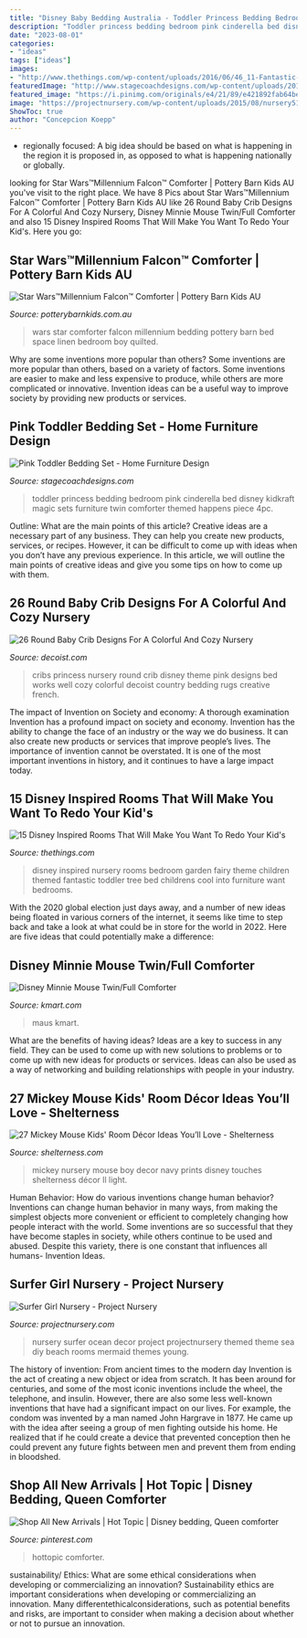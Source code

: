 ```yaml
---
title: "Disney Baby Bedding Australia - Toddler Princess Bedding Bedroom Pink Cinderella Bed Disney Kidkraft Magic Sets Furniture Twin Comforter Themed Happens Piece 4pc"
description: "Toddler princess bedding bedroom pink cinderella bed disney kidkraft magic sets furniture twin comforter themed happens piece 4pc"
date: "2023-08-01"
categories:
- "ideas"
tags: ["ideas"]
images:
- "http://www.thethings.com/wp-content/uploads/2016/06/46_11-Fantastic-Disney-Inspired-Childrens-Rooms_6-f.jpg"
featuredImage: "http://www.stagecoachdesigns.com/wp-content/uploads/2015/07/Pink-Toddler-Bedding-Set.jpg"
featured_image: "https://i.pinimg.com/originals/e4/21/89/e421892fab64be7519f257f9a9d63bd0.jpg"
image: "https://projectnursery.com/wp-content/uploads/2015/08/nursery51-683x1024.jpg"
ShowToc: true
author: "Concepcion Koepp"
---
```



- regionally focused: A big idea should be based on what is happening in the region it is proposed in, as opposed to what is happening nationally or globally.

	

		
looking for Star Wars™Millennium Falcon™ Comforter | Pottery Barn Kids AU you've visit to the right place. We have 8 Pics about Star Wars™Millennium Falcon™ Comforter | Pottery Barn Kids AU like 26 Round Baby Crib Designs For A Colorful And Cozy Nursery, Disney Minnie Mouse Twin/Full Comforter and also 15 Disney Inspired Rooms That Will Make You Want To Redo Your Kid&#039;s. Here you go:
		
    
## Star Wars™Millennium Falcon™ Comforter | Pottery Barn Kids AU

<img loading=lazy src="http://www.potterybarnkids.com.au/core/media/media.nl?id=14031164&amp;c=3572911&amp;h=8bc44ac6908f0a235a67&amp;resizeid=7&amp;resizeh=1200&amp;resizew=1200" onerror="this.onerror=null;this.src='https://tse4.mm.bing.net/th?id=OIP.1WxuYBdXpzDoe1d_e_0STQHaGi&amp;pid=15.1';" alt="Star Wars™Millennium Falcon™ Comforter | Pottery Barn Kids AU">

_Source: potterybarnkids.com.au_

>wars star comforter falcon millennium bedding pottery barn bed space linen bedroom boy quilted. 

	

Why are some inventions more popular than others?
Some inventions are more popular than others, based on a variety of factors. Some inventions are easier to make and less expensive to produce, while others are more complicated or innovative. Invention ideas can be a useful way to improve society by providing new products or services.

    
## Pink Toddler Bedding Set - Home Furniture Design

<img loading=lazy src="http://www.stagecoachdesigns.com/wp-content/uploads/2015/07/Pink-Toddler-Bedding-Set.jpg" onerror="this.onerror=null;this.src='https://tse4.mm.bing.net/th?id=OIP.XIKzA5uiC8zilXZA7syfeAHaFF&amp;pid=15.1';" alt="Pink Toddler Bedding Set - Home Furniture Design">

_Source: stagecoachdesigns.com_

>toddler princess bedding bedroom pink cinderella bed disney kidkraft magic sets furniture twin comforter themed happens piece 4pc. 

	

Outline: What are the main points of this article?
Creative ideas are a necessary part of any business. They can help you create new products, services, or recipes. However, it can be difficult to come up with ideas when you don’t have any previous experience. In this article, we will outline the main points of creative ideas and give you some tips on how to come up with them.

    
## 26 Round Baby Crib Designs For A Colorful And Cozy Nursery

<img loading=lazy src="http://cdn.decoist.com/wp-content/uploads/2013/04/Disney-Princess-theme-for-your-little-girl-works-well-with-a-round-crib.jpg" onerror="this.onerror=null;this.src='https://tse1.mm.bing.net/th?id=OIP.QQojz5Oh4yR2Lh62WhWoBwHaG_&amp;pid=15.1';" alt="26 Round Baby Crib Designs For A Colorful And Cozy Nursery">

_Source: decoist.com_

>cribs princess nursery round crib disney theme pink designs bed works well cozy colorful decoist country bedding rugs creative french. 

	

The impact of Invention on Society and economy: A thorough examination
Invention has a profound impact on society and economy. Invention has the ability to change the face of an industry or the way we do business. It can also create new products or services that improve people’s lives. The importance of invention cannot be overstated. It is one of the most important inventions in history, and it continues to have a large impact today.

    
## 15 Disney Inspired Rooms That Will Make You Want To Redo Your Kid&#039;s

<img loading=lazy src="http://www.thethings.com/wp-content/uploads/2016/06/46_11-Fantastic-Disney-Inspired-Childrens-Rooms_6-f.jpg" onerror="this.onerror=null;this.src='https://tse3.mm.bing.net/th?id=OIP.rSJ-7BFS9Cn1finVYyOtGQHaJ_&amp;pid=15.1';" alt="15 Disney Inspired Rooms That Will Make You Want To Redo Your Kid&#039;s">

_Source: thethings.com_

>disney inspired nursery rooms bedroom garden fairy theme children themed fantastic toddler tree bed childrens cool into furniture want bedrooms. 

	

With the 2020 global election just days away, and a number of new ideas being floated in various corners of the internet, it seems like time to step back and take a look at what could be in store for the world in 2022. Here are five ideas that could potentially make a difference: 

    
## Disney Minnie Mouse Twin/Full Comforter

<img loading=lazy src="https://c.shld.net/rpx/i/s/i/spin/image/spin_prod_695060101??hei=64&amp;wid=64&amp;qlt=50" onerror="this.onerror=null;this.src='https://tse2.mm.bing.net/th?id=OIP.vy6dDXv2EgAOCmDYcw7rOgHaHa&amp;pid=15.1';" alt="Disney Minnie Mouse Twin/Full Comforter">

_Source: kmart.com_

>maus kmart. 

	

What are the benefits of having ideas?
Ideas are a key to success in any field. They can be used to come up with new solutions to problems or to come up with new ideas for products or services. Ideas can also be used as a way of networking and building relationships with people in your industry.

    
## 27 Mickey Mouse Kids&#039; Room Décor Ideas You’ll Love - Shelterness

<img loading=lazy src="https://i.shelterness.com/2017/01/06-boys-nursery-with-red-and-navy-touches-and-Mickey-prints.jpg" onerror="this.onerror=null;this.src='https://tse4.mm.bing.net/th?id=OIP.PMuUxlxhnbWC_cZQyb0pZwHaGA&amp;pid=15.1';" alt="27 Mickey Mouse Kids&#039; Room Décor Ideas You’ll Love - Shelterness">

_Source: shelterness.com_

>mickey nursery mouse boy decor navy prints disney touches shelterness décor ll light. 

	

Human Behavior: How do various inventions change human behavior?
Inventions can change human behavior in many ways, from making the simplest objects more convenient or efficient to completely changing how people interact with the world. Some inventions are so successful that they have become staples in society, while others continue to be used and abused. Despite this variety, there is one constant that influences all humans- Invention Ideas.

    
## Surfer Girl Nursery - Project Nursery

<img loading=lazy src="https://projectnursery.com/wp-content/uploads/2015/08/nursery51-683x1024.jpg" onerror="this.onerror=null;this.src='https://tse3.mm.bing.net/th?id=OIP.WYuPyPp8AwQ3LKpjcuAl7AHaLG&amp;pid=15.1';" alt="Surfer Girl Nursery - Project Nursery">

_Source: projectnursery.com_

>nursery surfer ocean decor project projectnursery themed theme sea diy beach rooms mermaid themes young. 

	

The history of invention: From ancient times to the modern day
Invention is the act of creating a new object or idea from scratch. It has been around for centuries, and some of the most iconic inventions include the wheel, the telephone, and insulin. However, there are also some less well-known inventions that have had a significant impact on our lives. For example, the condom was invented by a man named John Hargrave in 1877. He came up with the idea after seeing a group of men fighting outside his home. He realized that if he could create a device that prevented conception then he could prevent any future fights between men and prevent them from ending in bloodshed.

    
## Shop All New Arrivals | Hot Topic | Disney Bedding, Queen Comforter

<img loading=lazy src="https://i.pinimg.com/originals/e4/21/89/e421892fab64be7519f257f9a9d63bd0.jpg" onerror="this.onerror=null;this.src='https://tse1.mm.bing.net/th?id=OIP.z4BxbVI0bhQNBz2PgBhgogHaJ_&amp;pid=15.1';" alt="Shop All New Arrivals | Hot Topic | Disney bedding, Queen comforter">

_Source: pinterest.com_

>hottopic comforter. 

	

sustainability/ Ethics: What are some ethical considerations when developing or commercializing an innovation?
Sustainability ethics are important considerations when developing or commercializing an innovation. Many differentethicalconsiderations, such as potential benefits and risks, are important to consider when making a decision about whether or not to pursue an innovation.

